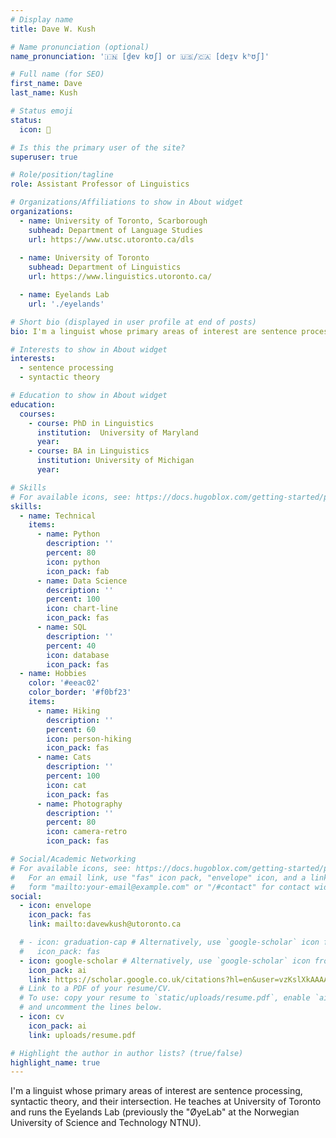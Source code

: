 ```yaml
---
# Display name
title: Dave W. Kush

# Name pronunciation (optional)
name_pronunciation: '🇮🇳 [d̪ev kʊʃ] or 🇺🇸/🇨🇦 [deɪ̯v kʰʊʃ]'

# Full name (for SEO)
first_name: Dave
last_name: Kush

# Status emoji
status:
  icon: 🧁

# Is this the primary user of the site?
superuser: true

# Role/position/tagline
role: Assistant Professor of Linguistics

# Organizations/Affiliations to show in About widget
organizations:
  - name: University of Toronto, Scarborough
    subhead: Department of Language Studies
    url: https://www.utsc.utoronto.ca/dls
    
  - name: University of Toronto 
    subhead: Department of Linguistics
    url: https://www.linguistics.utoronto.ca/

  - name: Eyelands Lab
    url: './eyelands'

# Short bio (displayed in user profile at end of posts)
bio: I'm a linguist whose primary areas of interest are sentence processing, syntactic theory, and their intersection.

# Interests to show in About widget
interests:
  - sentence processing
  - syntactic theory

# Education to show in About widget
education:
  courses:
    - course: PhD in Linguistics
      institution:  University of Maryland
      year: 
    - course: BA in Linguistics
      institution: University of Michigan
      year: 

# Skills
# For available icons, see: https://docs.hugoblox.com/getting-started/page-builder/#icons
skills:
  - name: Technical
    items:
      - name: Python
        description: ''
        percent: 80
        icon: python
        icon_pack: fab
      - name: Data Science
        description: ''
        percent: 100
        icon: chart-line
        icon_pack: fas
      - name: SQL
        description: ''
        percent: 40
        icon: database
        icon_pack: fas
  - name: Hobbies
    color: '#eeac02'
    color_border: '#f0bf23'
    items:
      - name: Hiking
        description: ''
        percent: 60
        icon: person-hiking
        icon_pack: fas
      - name: Cats
        description: ''
        percent: 100
        icon: cat
        icon_pack: fas
      - name: Photography
        description: ''
        percent: 80
        icon: camera-retro
        icon_pack: fas

# Social/Academic Networking
# For available icons, see: https://docs.hugoblox.com/getting-started/page-builder/#icons
#   For an email link, use "fas" icon pack, "envelope" icon, and a link in the
#   form "mailto:your-email@example.com" or "/#contact" for contact widget.
social:
  - icon: envelope
    icon_pack: fas
    link: mailto:davewkush@utoronto.ca

  # - icon: graduation-cap # Alternatively, use `google-scholar` icon from `ai` icon pack
  #   icon_pack: fas
  - icon: google-scholar # Alternatively, use `google-scholar` icon from `ai` icon pack
    icon_pack: ai
    link: https://scholar.google.co.uk/citations?hl=en&user=vzKslXkAAAAJ
  # Link to a PDF of your resume/CV.
  # To use: copy your resume to `static/uploads/resume.pdf`, enable `ai` icons in `params.yaml`,
  # and uncomment the lines below.
  - icon: cv
    icon_pack: ai
    link: uploads/resume.pdf

# Highlight the author in author lists? (true/false)
highlight_name: true
---
```

I'm a linguist whose primary areas of interest are sentence processing, syntactic theory, and their intersection. He teaches at University of Toronto and runs the Eyelands Lab (previously the "ØyeLab" at the Norwegian University of Science and Technology NTNU). 
<!-- {style="text-align: justify;"} -->
